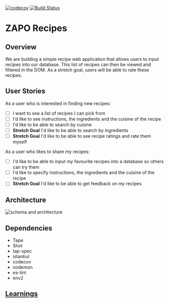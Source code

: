 [![codecov](https://codecov.io/gh/pbywater/week6-zapo/branch/master/graph/badge.svg)](https://codecov.io/gh/pbywater/week6-zapo)
[![Build Status](https://travis-ci.org/pbywater/week6-zapo.svg?branch=master)](https://travis-ci.org/pbywater/week6-zapo)

# ZAPO Recipes

## Overview

We are building a simple recipe web application that allows users to input recipes into our database. This list of recipes can then be viewed and filtered in the DOM. As a stretch goal, users will be able to rate these recipes.

## User Stories

As a user who is interested in finding new recipes:
- [ ] I want to see a list of recipes I can pick from
- [ ] I'd like to see instructions, the ingredients and the cuisine of the recipe
- [ ] I'd like to be able to search by cuisine
- [ ] **Stretch Goal** I'd like to be able to search by ingredients
- [ ] **Stretch Goal** I'd like to be able to see recipe ratings and rate them myself

As a user who likes to share my recipes:
- [ ] I'd like to be able to input my favourite recipes into a database so others can try them
- [ ] I'd like to specify instructions, the ingredients and the cuisine of the recipe
- [ ] **Stretch Goal** I'd like to be able to get feedback on my recipes

## Architecture

![schema and architecture](https://cloud.githubusercontent.com/assets/20152018/24463909/15572904-14a0-11e7-81c0-11c86f1b68cd.jpg)

## Dependencies

- Tape
- Shot
- tap-spec
- istanbul
- codecov
- nodemon
- es-lint
- env2

## [Learnings](./learnings.md)
